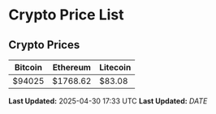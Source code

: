# Crypto Price List

## Crypto Prices
| Bitcoin | Ethereum | Litecoin |
| ------- | -------- | -------- |
| $94025 | $1768.62 | $83.08 |
**Last Updated:** 2025-04-30 17:33 UTC
**Last Updated:** $DATE$
